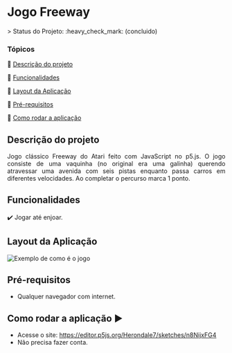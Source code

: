 <h1>Jogo Freeway</h1>
<p>
  > Status do Projeto: :heavy_check_mark: (concluido)
  
  ### Tópicos 

:small_blue_diamond: [Descrição do projeto](#descrição-do-projeto)

:small_blue_diamond: [Funcionalidades](#funcionalidades)

:small_blue_diamond: [Layout da Aplicação](#layout-da-aplicação)

:small_blue_diamond: [Pré-requisitos](#pré-requisitos)

:small_blue_diamond: [Como rodar a aplicação](#como-rodar-a-aplicação-arrow_forward)

## Descrição do projeto 

<p align="justify">
  Jogo clássico Freeway do Atari feito com JavaScript no p5.js. O jogo consiste de uma vaquinha (no original era uma galinha) querendo atravessar uma avenida com seis pistas enquanto passa carros em diferentes velocidades. Ao completar o percurso marca 1 ponto.
</p>

## Funcionalidades

:heavy_check_mark: Jogar até enjoar.

## Layout da Aplicação

![Exemplo de como é o jogo](https://github.com/laisaf7/Freeway/assets/137813392/596045bf-fa30-40ae-89b1-eb0302846ec3)

## Pré-requisitos

- Qualquer navegador com internet.

## Como rodar a aplicação :arrow_forward:

- Acesse o site: https://editor.p5js.org/Herondale7/sketches/n8NijxFG4
- Não precisa fazer conta.

</p>
